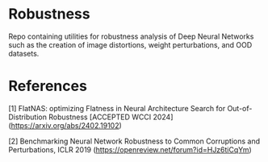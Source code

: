 # Robustness

Repo containing utilities for robustness analysis of Deep Neural Networks such as the creation of image distortions, weight perturbations, and OOD datasets.

# References
[1] FlatNAS: optimizing Flatness in Neural Architecture Search for Out-of-Distribution Robustness [ACCEPTED WCCI 2024] (https://arxiv.org/abs/2402.19102)

[2] Benchmarking Neural Network Robustness to Common Corruptions and Perturbations, ICLR 2019 (https://openreview.net/forum?id=HJz6tiCqYm)
